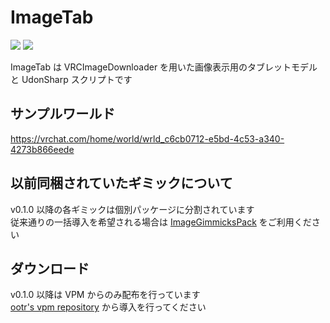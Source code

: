 # ImageTab

[![](https://img.shields.io/badge/GitHub-o--tr/jp.ootr.ImageTab-181717.svg?logo=github&style=flat)](https://github.com/o-tr/jp.ootr.ImageTab) [![](https://img.shields.io/badge/BOOTH-c54245.svg?&style=flat)](https://ootr.booth.pm/items/5610957)

ImageTab は VRCImageDownloader を用いた画像表示用のタブレットモデルと UdonSharp スクリプトです

## サンプルワールド

https://vrchat.com/home/world/wrld_c6cb0712-e5bd-4c53-a340-4273b866eede

## 以前同梱されていたギミックについて

v0.1.0 以降の各ギミックは個別パッケージに分割されています  
従来通りの一括導入を希望される場合は [ImageGimmicksPack](/docs/Packages/ImageGimmicksPack/) をご利用ください

## ダウンロード

v0.1.0 以降は VPM からのみ配布を行っています  
[ootr's vpm repository](/docs/vpm) から導入を行ってください
